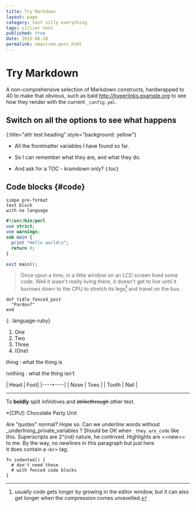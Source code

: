 ```yaml
---
title: Try Markdown
layout: page
category: test silly everything
tags: sillier test
published: true
date: 2015-06-28
permalink: xmastree-post.html
---
```


# Try Markdown

A non-comprehensive selection of
Markdown constructs, hardwrapped to 40
to make that obvious, such as bald
http://hyperlinks.example.org to see how
they render with the current
`_config.yml`.

## Switch on all the options to see what happens
{:title="attr test heading" style="background: yellow"}

* All the frontmatter variables I have found so far.
* So I can remember what they are, and what they do.

* And ask for a TOC - kramdown only?
{:toc}

Code blocks {#code}
----

```
simpe pre-format
text block
with no language
```

```perl
#!/usr/bin/perl
use strict;
use warnings;
sub main {
  print "Hello world\n";
  return 0;
}

exit main();
```

> Once upon a time, in a little window on an LCD screen
> lived some code.  Well it wasn't really living there, it
> doesn't get to live until it burrows down to the CPU to
> stretch its legs[^1] and travel on the bus.

~~~
def tidle_fenced_post
  "Pardon?"
end
~~~
{: .language-ruby}

1. One
2. Two
3. Three
1. (One)

thing
: what the thing is

nothing
: what the thing isn't

| Head | Foot|
|----+----|
| Nose | Toes |
| Tooth | Nail |

---

To **boldly** split infinitives and ~~strikethrough~~ other text.

[^1]: usually code gets longer by growing in the editor window,
  but it can also get longer when the compression comes unravelled.

*[CPU]: Chocolate Party Unit

Are "quotes" normal?  Hope so.  Can we _underline_ words without _underlining_private_variables ?  Should be OK when `_they_are_code` like this.  Superscripts are 2^(nd) nature, he contrived.  Highlights are ==new== to me.  By the way, no newlines in this paragraph but just here <br> it does contain a `<br>` tag.

	fn indented() {
	  # don't need these
	  # with fenced code blocks
	}

